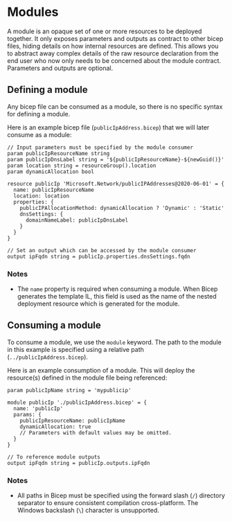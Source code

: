 # Modules

A module is an opaque set of one or more resources to be deployed together. It only exposes parameters and outputs as contract to other bicep files, hiding details on how internal resources are defined. This allows you to abstract away complex details of the raw resource declaration from the end user who now only needs to be concerned about the module contract. Parameters and outputs are optional.

## Defining a module

Any bicep file can be consumed as a module, so there is no specific syntax for defining a module.

Here is an example bicep file (`publicIpAddress.bicep`) that we will later consume as a module:
```bicep
// Input parameters must be specified by the module consumer
param publicIpResourceName string
param publicIpDnsLabel string = '${publicIpResourceName}-${newGuid()}'
param location string = resourceGroup().location
param dynamicAllocation bool

resource publicIp 'Microsoft.Network/publicIPAddresses@2020-06-01' = {
  name: publicIpResourceName
  location: location
  properties: {
    publicIPAllocationMethod: dynamicAllocation ? 'Dynamic' : 'Static'
    dnsSettings: {
      domainNameLabel: publicIpDnsLabel
    }
  }
}

// Set an output which can be accessed by the module consumer
output ipFqdn string = publicIp.properties.dnsSettings.fqdn
```

### Notes
* The `name` property is required when consuming a module. When Bicep generates the template IL, this field is used as the name of the nested deployment resource which is generated for the module.

## Consuming a module

To consume a module, we use the `module` keyword. The path to the module in this example is specified using a relative path (`../publicIpAddress.bicep`).

Here is an example consumption of a module. This will deploy the resource(s) defined in the module file being referenced:
```bicep
param publicIpName string = 'mypublicip'

module publicIp './publicIpAddress.bicep' = {
  name: 'publicIp'
  params: {
    publicIpResourceName: publicIpName
    dynamicAllocation: true
    // Parameters with default values may be omitted.
  }
}

// To reference module outputs
output ipFqdn string = publicIp.outputs.ipFqdn
```

### Notes
* All paths in Bicep must be specified using the forward slash (`/`) directory separator to ensure consistent compilation cross-platform. The Windows backslash (`\`) character is unsupported.